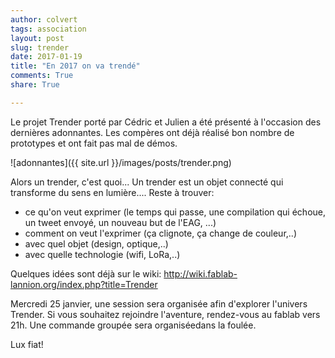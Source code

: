 ```yaml
---
author: colvert
tags: association
layout: post
slug: trender
date: 2017-01-19
title: "En 2017 on va trendé"
comments: True
share: True

---
```


Le projet Trender porté par Cédric et Julien a été présenté à l'occasion des dernières adonnantes. Les compères ont déjà réalisé bon nombre de prototypes et ont fait pas mal de démos.

![adonnantes]({{ site.url }}/images/posts/trender.png)

Alors un trender, c'est quoi...
Un trender est un objet connecté qui transforme du sens en lumière....
Reste à trouver:
* ce qu'on veut exprimer (le temps qui passe, une compilation qui échoue, un tweet envoyé, un nouveau but de l'EAG, ...)
* comment on veut l'exprimer (ça clignote, ça change de couleur,..)
* avec quel objet (design, optique,..)
* avec quelle technologie (wifi, LoRa,..)

Quelques idées sont déjà sur le wiki: http://wiki.fablab-lannion.org/index.php?title=Trender

Mercredi 25 janvier, une session sera organisée afin d'explorer l'univers Trender.
Si vous souhaitez rejoindre l'aventure, rendez-vous au fablab vers 21h.
Une commande groupée sera organiséedans la foulée.

Lux fiat!
